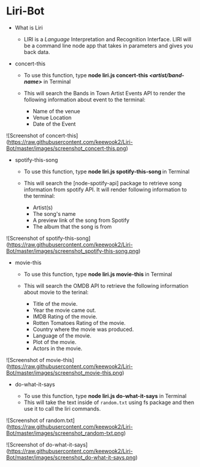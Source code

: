 # Liri-Bot

- What is Liri
  * LIRI is a _Language_ Interpretation and Recognition Interface. LIRI will be a command line node app that takes in parameters and gives you back data.

- concert-this
  - To use this function, type **node liri.js concert-this *<artist/band-name>*** in Terminal

  * This will search the Bands in Town Artist Events API to render the following information about event to the terminal:

    * Name of the venue
    * Venue Location
    * Date of the Event

![Screenshot of concert-this]
(https://raw.githubusercontent.com/keewook2/Liri-Bot/master/images/screenshot_concert-this.png)

- spotify-this-song
  - To use this function, type **node liri.js spotify-this-song *<song-name>*** in Terminal

  * This will search the [node-spotify-api] package to retrieve song information from spotify API. It will render following information to the terminal:

    * Artist(s)
    * The song's name
    * A preview link of the song from Spotify
    * The album that the song is from

![Screenshot of spotify-this-song]
(https://raw.githubusercontent.com/keewook2/Liri-Bot/master/images/screenshot_spotify-this-song.png)

- movie-this
  - To use this function, type **node liri.js movie-this *<movie-name>*** in Terminal

  * This will search the OMDB API to retrieve the following information about movie to the terinal:

    * Title of the movie.
    * Year the movie came out.
    * IMDB Rating of the movie.
    * Rotten Tomatoes Rating of the movie.
    * Country where the movie was produced.
    * Language of the movie.
    * Plot of the movie.
    * Actors in the movie.

![Screenshot of movie-this]
(https://raw.githubusercontent.com/keewook2/Liri-Bot/master/images/screenshot_movie-this.png)

- do-what-it-says
  - To use this function, type **node liri.js do-what-it-says** in Terminal

  * This will take the text inside of `random.txt` using fs package and then use it to call the liri commands.

![Screenshot of random.txt]
(https://raw.githubusercontent.com/keewook2/Liri-Bot/master/images/screenshot_random-txt.png)

![Screenshot of do-what-it-says]
(https://raw.githubusercontent.com/keewook2/Liri-Bot/master/images/screenshot_do-what-it-says.png)